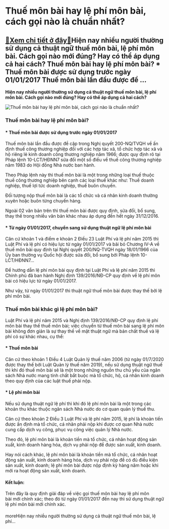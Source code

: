 Thuế môn bài hay lệ phí môn bài, cách gọi nào là chuẩn nhất?
============================================================

[:gift:Xem chi tiết ở đây:gift:](https://hddtvn.com/thue-mon-bai-hay-le-phi-mon-bai-cach-goi-nao-la-chuan-nhat/)Hiện nay nhiều người thường sử dụng cả thuật ngữ thuế môn bài, lệ phí môn bài. Cách gọi nào mới đúng? Hay có thể áp dụng cả hai cách? Thuế môn bài hay lệ phí môn bài? * Thuế môn bài được sử dụng trước ngày 01/01/2017 Thuế môn bài lần đầu được đề …
-------------------------------------------------------------------------------------------------------------------------------------------------------------------------------------------------------------------------------------------------------

**Hiện nay nhiều người thường sử dụng cả thuật ngữ thuế môn bài, lệ phí môn bài. Cách gọi nào mới đúng? Hay có thể áp dụng cả hai cách?**


![Thuế môn bài hay lệ phí môn bài, cách gọi nào là chuẩn nhất?](https://hddtvn.com/wp-content/uploads/2021/01/businessman-holding-tablet-management-group-people-his-hand_34200-306-1.jpg "Thuế môn bài hay lệ phí môn bài, cách gọi nào là chuẩn nhất?")


### Thuế môn bài hay lệ phí môn bài?


#### * Thuế môn bài được sử dụng trước ngày 01/01/2017


Thuế môn bài lần đầu được đề cập trong Nghị quyết 200-NQ/TVQH về ấn định thuế công thương nghiệp đối với các hợp tác xã, tổ chức hợp tác xã và hộ riêng lẻ kinh doanh công thương nghiệp năm 1966; được quy định rõ tại Pháp lệnh 10-LCT/HĐNN7 sửa đổi một số điều về thuế công thương nghiệp năm 1983 do Hội đồng Nhà nước ban hành.


Theo Pháp lệnh này thì thuế môn bài là một trong những loại thuế thuộc thuế công thương nghiệp bên cạnh các loại thuế khác như: Thuế doanh nghiệp, thuế lợi tức doanh nghiệp, thuế buôn chuyến.


Đối tượng nộp thuế môn bài là các tổ chức và cá nhân kinh doanh thường xuyên hoặc buôn từng chuyến hàng.


Ngoài 02 văn bản trên thì thuế môn bài được quy định, sửa đổi, bổ sung, thay thế trong nhiều văn bản khác nhau áp dụng đến hết ngày 31/12/2016.


#### * Từ ngày 01/01/2017, chuyển sang sử dụng thuật ngữ lệ phí môn bài


Căn cứ khoản 1 và điểm e khoản 2 Điều 23 Luật Phí và lệ phí năm 2015 thì Luật Phí và lệ phí có hiệu lực từ ngày 01/01/2017 và bãi bỏ Chương IV-A về thuế môn bài quy định tại Nghị quyết 200/NQ-TVQH ngày 18/01/1966 của Ủy ban thường vụ Quốc hội được sửa đổi, bổ sung bởi Pháp lệnh 10-LCT/HĐNN7…


Để hướng dẫn lệ phí môn bài quy định tại Luật Phí và lệ phí năm 2015 thì Chính phủ đã ban hành Nghị định 139/2016/NĐ-CP quy định về lệ phí môn bài có hiệu lực từ ngày 01/01/2017.


Như vậy, từ ngày 01/01/2017 thì thuật ngữ thuế môn bài được thay thế bởi lệ phí môn bài.


### Thuế môn bài khác gì lệ phí môn bài?


Luật Phí và lệ phí năm 2015 và Nghị định 139/2016/NĐ-CP quy định lệ phí môn bài thay thế thuế môn bài; việc chuyển từ thuế môn bài sang lệ phí môn bài không đơn giản là sự thay thế về mặt thuật ngữ mà bản chất thuế và lệ phí có sự khác nhau, cụ thể:


#### * Thuế môn bài


Căn cứ theo khoản 1 Điều 4 Luật Quản lý thuế năm 2006 (từ ngày 01/7/2020 được thay thế bởi Luật Quản lý thuế năm 2019), nếu sử dụng thuật ngữ thuế thì khi đó thuế môn bài sẽ là một trong những nguồn thu chủ yếu của ngân sách Nhà nước mang tính chất bắt buộc mà tổ chức, hộ, cá nhân kinh doanh theo quy định của các luật thuế phải nộp.


#### * Lệ phí môn bài


Nếu sử dụng thuật ngữ lệ phí thì khi đó lệ phí môn bài là một trong các khoản thu khác thuộc ngân sách Nhà nước do cơ quan quản lý thuế thu.


Căn cứ theo khoản 2 Điều 3 Luật Phí và lệ phí năm 2015, lệ phí là khoản tiền được ấn định mà tổ chức, cá nhân phải nộp khi được cơ quan Nhà nước cung cấp dịch vụ công, phục vụ công việc quản lý Nhà nước.


Theo đó, lệ phí môn bài là khoản tiền mà tổ chức, cá nhân hoạt động sản xuất, kinh doanh hàng hóa, dịch vụ phải nộp để được sản xuất, kinh doanh.


Hay nói cách khác, lệ phí môn bài là khoản tiền mà tổ chức, cá nhân hoạt động sản xuất, kinh doanh hàng hóa, dịch vụ phải nộp để có đủ điều kiện sản xuất, kinh doanh; lệ phí môn bài được nộp định kỳ hàng năm hoặc khi mới ra hoạt động sản xuất, kinh doanh.


#### Kết luận:


Trên đây là quy định giải đáp về việc gọi thuế môn bài hay lệ phí môn bài mới chính xác; theo đó từ ngày 01/01/2017 đến nay thì sử dụng thuật ngữ lệ phí môn bài mới chính xác.


#### 


moreHiện nay nhiều người thường sử dụng cả thuật ngữ thuế môn bài, lệ phí…

